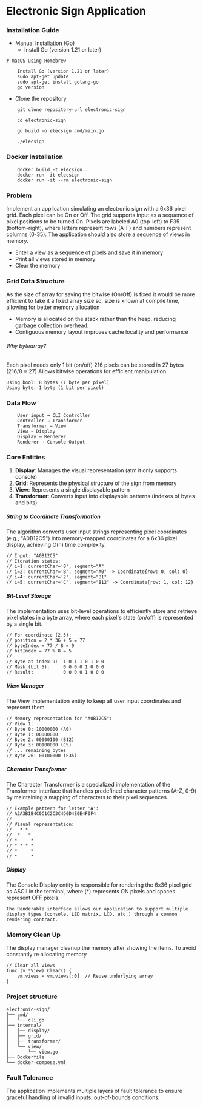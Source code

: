# Electronic Sign Application

### Installation Guide

+ Manual Installation (Go)
    - Install Go (version 1.21 or later)
```
# macOS using Homebrew

    Install Go (version 1.21 or later)
    sudo apt-get update
    sudo apt-get install golang-go
    go version
```

- Clone the repository

```
    git clone repository-url electronic-sign

    cd electronic-sign
    
    go build -o elecsign cmd/main.go
    
    ./elecsign
```

### Docker Installation
```
    docker build -t elecsign .
    docker run -it elecsign
    docker run -it --rm electronic-sign
```
### Problem
Implement an application simulating an electronic sign with a 6x36 pixel grid. Each pixel can be On or Off. The grid supports input as a sequence of pixel positions to be turned On. Pixels are labeled A0 (top-left) to F35 (bottom-right), where letters represent rows (A-F) and numbers represent columns (0-35). The application should also store a sequence of views in memory.

* Enter a view as a sequence of pixels and save it in memory
* Print all views stored in memory
* Clear the memory


### Grid Data Structure
As the size of array for saving the bitwise (On/Off) is fixed it would be more efficient to take it a fixed array size so, size is known at compile time, allowing for better memory allocation
- Memory is allocated on the stack rather than the heap, reducing garbage collection overhead.
- Contiguous memory layout improves cache locality and performance

###### Why bytearray?
Each pixel needs only 1 bit (on/off)
216 pixels can be stored in 27 bytes (216/8 = 27)
Allows bitwise operations for efficient manipulation

```
Using bool: 8 bytes (1 byte per pixel)
Using byte: 1 byte (1 bit per pixel)
```

### Data Flow
```
    User input → CLI Controller
    Controller → Transformer
    Transformer → View
    View → Display
    Display → Renderer
    Renderer → Console Output
```

### Core Entities
1. <b>Display</b>: Manages the visual representation (atm it only supports console)
2. <b>Grid</b>: Represents the physical structure of the sign from memory
3. <b>View</b>: Represents a single displayable pattern
4. <b>Transformer</b>: Converts input into displayable patterns (indexes of bytes and bits)


##### String to Coordinate Transformation

The algorithm converts user input strings representing pixel coordinates (e.g., "A0B12C5") into memory-mapped coordinates for a 6x36 pixel display, achieving O(n) time complexity.

```
// Input: "A0B12C5"
// Iteration states:
// i=1: currentChar='0', segment="A"
// i=2: currentChar='B', segment="A0" -> Coordinate{row: 0, col: 0}
// i=4: currentChar='2', segment="B1"
// i=5: currentChar='C', segment="B12" -> Coordinate{row: 1, col: 12}
```

##### Bit-Level Storage

The implementation uses bit-level operations to efficiently store and retrieve pixel states in a byte array, where each pixel's state (on/off) is represented by a single bit.
```
// For coordinate (2,5):
// position = 2 * 36 + 5 = 77
// byteIndex = 77 / 8 = 9
// bitIndex = 77 % 8 = 5
// 
// Byte at index 9:  1 0 1 1 0 1 0 0
// Mask (bit 5):     0 0 0 0 1 0 0 0
// Result:           0 0 0 0 1 0 0 0
```
##### View Manager
The View implementation entity to keep all user input coordinates and represent them
```
// Memory representation for "A0B12C5":
// View 1:
// Byte 0: 10000000 (A0)
// Byte 1: 00000000
// Byte 2: 00000100 (B12)
// Byte 3: 00100000 (C5)
// ... remaining bytes
// Byte 26: 00100000 (F35)
```

##### Character Transformer

The Character Transformer is a specialized implementation of the Transformer interface that handles predefined character patterns (A-Z, 0-9) by maintaining a mapping of characters to their pixel sequences.

```
// Example pattern for letter 'A':
// A2A3B1B4C0C1C2C3C4D0D4E0E4F0F4
//
// Visual representation:
//   * *    
//  *   *   
// *     *  
// * * * * 
// *     *  
// *     *  
```

##### Display
The Console Display entity is responsible for rendering the 6x36 pixel grid as ASCII in the terminal, where (*) represents ON pixels and spaces represent OFF pixels.

``` 
The Renderable interface allows our application to support multiple display types (console, LED matrix, LCD, etc.) through a common rendering contract.
```

### Memory Clean Up
The display manager cleanup the memory after showing the items. To avoid constantly re allocating memory
```
// Clear all views
func (v *View) Clear() {
    vm.views = vm.views[:0]  // Reuse underlying array
}
```

### Project structure 

```
electronic-sign/
├── cmd/
│   └── cli.go
├── internal/
│   ├── display/
│   ├── grid/
│   ├── transformer/
│   └── view/
│       └── view.go
├── Dockerfile
└── docker-compose.yml
```

### Fault Tolerance
The application implements multiple layers of fault tolerance to ensure graceful handling of invalid inputs, out-of-bounds conditions.